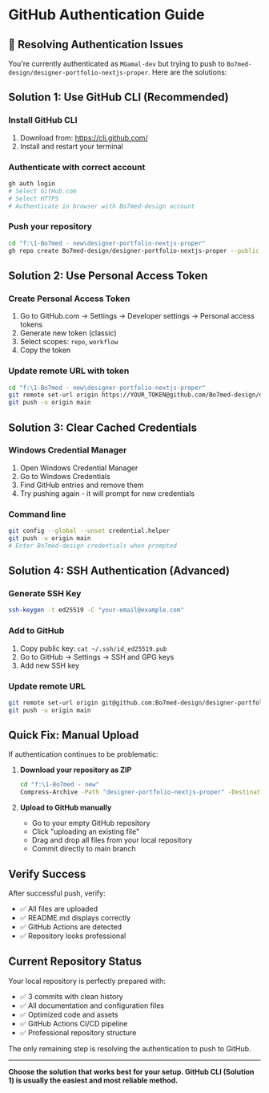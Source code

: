 # GitHub Authentication Guide

## 🔐 Resolving Authentication Issues

You're currently authenticated as `MGamal-dev` but trying to push to `Bo7med-design/designer-portfolio-nextjs-proper`. Here are the solutions:

## **Solution 1: Use GitHub CLI (Recommended)**

### Install GitHub CLI
1. Download from: https://cli.github.com/
2. Install and restart your terminal

### Authenticate with correct account
```bash
gh auth login
# Select GitHub.com
# Select HTTPS
# Authenticate in browser with Bo7med-design account
```

### Push your repository
```bash
cd "f:\1-Bo7med - new\designer-portfolio-nextjs-proper"
gh repo create Bo7med-design/designer-portfolio-nextjs-proper --public --source=. --remote=origin --push
```

## **Solution 2: Use Personal Access Token**

### Create Personal Access Token
1. Go to GitHub.com → Settings → Developer settings → Personal access tokens
2. Generate new token (classic)
3. Select scopes: `repo`, `workflow`
4. Copy the token

### Update remote URL with token
```bash
cd "f:\1-Bo7med - new\designer-portfolio-nextjs-proper"
git remote set-url origin https://YOUR_TOKEN@github.com/Bo7med-design/designer-portfolio-nextjs-proper.git
git push -u origin main
```

## **Solution 3: Clear Cached Credentials**

### Windows Credential Manager
1. Open Windows Credential Manager
2. Go to Windows Credentials
3. Find GitHub entries and remove them
4. Try pushing again - it will prompt for new credentials

### Command line
```bash
git config --global --unset credential.helper
git push -u origin main
# Enter Bo7med-design credentials when prompted
```

## **Solution 4: SSH Authentication (Advanced)**

### Generate SSH Key
```bash
ssh-keygen -t ed25519 -C "your-email@example.com"
```

### Add to GitHub
1. Copy public key: `cat ~/.ssh/id_ed25519.pub`
2. Go to GitHub → Settings → SSH and GPG keys
3. Add new SSH key

### Update remote URL
```bash
git remote set-url origin git@github.com:Bo7med-design/designer-portfolio-nextjs-proper.git
git push -u origin main
```

## **Quick Fix: Manual Upload**

If authentication continues to be problematic:

1. **Download your repository as ZIP**
   ```bash
   cd "f:\1-Bo7med - new"
   Compress-Archive -Path "designer-portfolio-nextjs-proper" -DestinationPath "portfolio.zip"
   ```

2. **Upload to GitHub manually**
   - Go to your empty GitHub repository
   - Click "uploading an existing file"
   - Drag and drop all files from your local repository
   - Commit directly to main branch

## **Verify Success**

After successful push, verify:
- ✅ All files are uploaded
- ✅ README.md displays correctly
- ✅ GitHub Actions are detected
- ✅ Repository looks professional

## **Current Repository Status**

Your local repository is perfectly prepared with:
- ✅ 3 commits with clean history
- ✅ All documentation and configuration files
- ✅ Optimized code and assets
- ✅ GitHub Actions CI/CD pipeline
- ✅ Professional repository structure

The only remaining step is resolving the authentication to push to GitHub.

---

**Choose the solution that works best for your setup. GitHub CLI (Solution 1) is usually the easiest and most reliable method.**